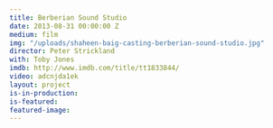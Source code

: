 ```yaml
---
title: Berberian Sound Studio
date: 2013-08-31 00:00:00 Z
medium: film
img: "/uploads/shaheen-baig-casting-berberian-sound-studio.jpg"
director: Peter Strickland
with: Toby Jones
imdb: http://www.imdb.com/title/tt1833844/
video: adcnjda1ek
layout: project
is-in-production:
is-featured:
featured-image: 
---
```


